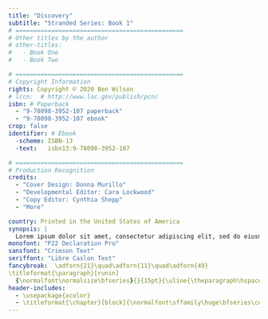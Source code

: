 ```yaml
---
title: "Discovery"
subtitle: "Stranded Series: Book 1"
# ===============================================
# Other titles by the author
# other-titles:
#   - Book One
#   - Book Two

# ===============================================
# Copyright Information
rights: Copyright © 2020 Ben Wilson
# lccn:  # http://www.loc.gov/publish/pcn/
isbn: # Paperback
  - "9-78098-3952-107 paperback"
  - "9-78098-3952-107 ebook"
crop: false
identifier: # Ebook
  -scheme: ISBN-13
  -text:   isbn13:9-78098-3952-107

# ===============================================
# Production Recognition
credits:
  - "Cover Design: Donna Murillo"
  - "Developmental Editor: Cara Lockwood"
  - "Copy Editor: Cynthia Shepp"
  - "More"

country: Printed in the United States of America
synopsis: |
  Lorem ipsum dolor sit amet, consectetur adipiscing elit, sed do eiusmod tempor incididunt ut labore et dolore magna aliqua. Ut enim ad minim veniam, quis nostrud exercitation ullamco laboris nisi ut aliquip ex ea commodo consequat. Duis aute irure dolor in reprehenderit in voluptate velit esse cillum dolore eu fugiat nulla pariatur. Excepteur sint occaecat cupidatat non proident, sunt in culpa qui officia deserunt mollit anim id est laborum.
monofont: "P22 Declaration Pro"
sansfont: "Crimson Text"
seriffont: "Libre Caslon Text"
fancybreak:  \adforn{21}\quad\adforn{11}\quad\adforn{49}
\titleformat{\paragraph}[runin]
  {\normalfont\normalsize\bfseries}{}{15pt}{\uline{\theparagraph\hspace*{1em}#1.}}
header-includes:
  - \usepackage{xcolor}
  - \titleformat{\chapter}[block]{\normalfont\sffamily\huge\bfseries\color{Maroon}}{}{0pt}{\Huge\sffamily\textit}
---
```


<!-- Synopsis: Biggs the rebel discovers advanced weaponry that he wants to use against the British when he is confronted with Pontiac's War.

Summary: Biggs is a former clergy who turned rabid anti-British patriot. He shows up at his brother's door while being pursued by Hunter, and flees when he finds his brother is Loyalist and turned him in, only to be chased by Indians and falls into a pit where he discovers advanced weaponry. He tries to smuggle the weapons back to his Sons of Liberty friends only to be exposed by a mole within the organization and sentenced to be hanged. Before the sentence could be carried out, Pontiac's War erupts and distracts the British, and Biggs decides to help the British against the Indians by giving up the weaponry which requires sneaking past the indians and then lifting the siege.

* Biggs
* Biggs' brother
* Hunter
* British commander
* Pontiac
* King George 3

#### Act 1

1. Raining, Bigg's shows up at his brother's door feverish and looking for aid.
2. A few days later, Biggs is recovered (tinkers with brother's son's toy)
3. Biggs discovers his brother is a Loyalist when they argue.
4. Biggs agrees to leave, heading to a new town to be a smith.
5. Hunter shows up at brother's door and coerces Brother to give Biggs away.
6. Biggs learns Hunter is looking for him, barely gives him the slip. Heads into Ohio
7. Hunter pursues Biggs into Ohio, decides to back off when barely evade Indians (watched by Biggs)
8. Biggs frying pan to fire, tries to follow Hunter out of wilderness without being caught
9. Indians pick up on Biggs' trail, debate whether bigger War at risk. Decide to kill both Biggs & Hunter, split party
10. Biggs prepares to cross stream, attacked by Indians and narrowly escapes.
11. Hunter's party attacked by Indians, Hunter narrowly escapes (heroic fight)
12. Biggs' pursuit rejoined and he slips into a sinkhole, passes out.
13. Indians decide he will not come out of the hole, and leave to join Hunter's pursuit.
14. Biggs leg broken, pain, splint, etc.
15. Biggs' Temple Discovery "This changes everything"

#### Act 2

16. Biggs decides to get a few weapons to the Sons of Liberty.
17. Tries to slip past the Indians, kills them with his new rifle, and tries to stage a fake fratricide.
18. Biggs gets back to his home, cleans up and leaves for Philadelphia
19. Gets to Philadelphia, contacts Sons of Liberty
20. Indians attack first fort.
21. Dinner with Sons of Liberty, shows them rifle, scoffing. Discusses indian attack & staging the fratricide scene.
22. Mole informs on Biggs.
23. Takes rifle out to backwoods and demonstrates to Sons of Liberty
24. Biggs captured with other prominent Sons on return.
25. ...
26. Biggs question about rifle & refuses
27. ...
28. Show trial, discover Hunter's death claimed "staged"
29. ...
30. Biggs to be hanged "This changes everything"

#### Act 3

31. ...
32. Brother pleads leniency if Biggs will give up weapons even by craft
33. Biggs & brother discuss & Biggs discovers brother trying to give him up.
34. ...
35. ...
36. ...
37. ...
38. ...
39. ...
40. ...
41. ...
42. ...
43. ...
44. ...
45. Learn about Pontiac's siege of Ft. Pitt.

#### Act 4

46. ...
47. ...
48. ...
49. ...
50. ...
51. ...
52. ...
53. ...
54. ...
55. ...
56. ...
57. ...
58. ...
59. Biggs' mock hanging
60. King George informed about Pontiac's defeat and shown a rifle and light.  "This changes everything" -->
